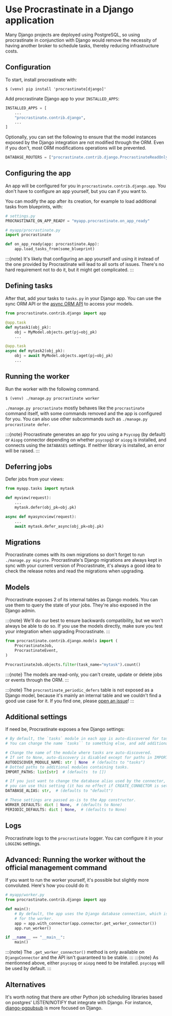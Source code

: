 # Use Procrastinate in a Django application

Many Django projects are deployed using PostgreSQL, so using procrastinate in
conjunction with Django would remove the necessity of having another broker to
schedule tasks, thereby reducing infrastructure costs.

## Configuration

To start, install procrastinate with:

```console
$ (venv) pip install 'procrastinate[django]'
```

Add procrastinate Django app to your `INSTALLED_APPS`:

```python
INSTALLED_APPS = [
    ...
    "procrastinate.contrib.django",
    ...
]
```
Optionally, you can set the following to ensure that the model instances exposed by
the Django integration are not modified through the ORM. Even if you don't,
most ORM modifications operations will be prevented.

```python
DATABASE_ROUTERS = ["procrastinate.contrib.django.ProcrastinateReadOnlyRouter", ...]
```

## Configuring the app

An app will be configured for you in `procrastinate.contrib.django.app`.
You don't have to configure an app yourself, but you can if you want to.

You can modify the app after its creation, for example to load additional tasks from
blueprints, with:

```python
# settings.py
PROCRASTINATE_ON_APP_READY = "myapp.procrastinate.on_app_ready"
```
```python
# myapp/procrastinate.py
import procrastinate

def on_app_ready(app: procrastinate.App):
    app.load_tasks_from(some_blueprint)
```


:::{note}
It's likely that configuring an app yourself and using it instead of the
one provided by Procrastinate will lead to all sorts of issues.
There's no hard requirement not to do it, but it might get complicated.
:::

## Defining tasks

After that, add your tasks to `tasks.py` in your Django app.
You can use the sync ORM API or the [async ORM API] to access your models.

```python
from procrastinate.contrib.django import app

@app.task
def mytask1(obj_pk):
    obj = MyModel.objects.get(pj=obj_pk)
    ...

@app.task
async def mytask2(obj_pk):
    obj = await MyModel.objects.aget(pj=obj_pk)
    ...
```

## Running the worker

Run the worker with the following command.
```console
$ (venv) ./manage.py procrastinate worker
```

`./manage.py procrastinate` mostly behaves like the `procrastinate` command
itself, with some commands removed and the app is configured for you.
You can also use other subcommands such as `./manage.py procrastinate defer`.

:::{note}
Procrastinate generates an app for you using a `Psycopg` (by default) or
`Aiopg` connector depending on whether `psycopg3` or `aiopg` is
installed, and connects using the `DATABASES` settings. If neither library is
installed, an error will be raised.
:::

## Deferring jobs

Defer jobs from your views:
```python
from myapp.tasks import mytask

def myview(request):
    ...
    mytask.defer(obj_pk=obj.pk)

async def myasyncview(request):
    ...
    await mytask.defer_async(obj_pk=obj.pk)
```

## Migrations

Procrastinate comes with its own migrations so don't forget to run
`./manage.py migrate`. Procrastinate's Django migrations are always kept
in sync with your current version of Procrastinate, it's always a good idea
to check the release notes and read the migrations when upgrading.

## Models

Procrastinate exposes 2 of its internal tables as Django models. You can use
them to query the state of your jobs. They're also exposed in the Django admin.

:::{note}
We'll do our best to ensure backwards compatibility, but we won't always be
able to do so. If you use the models directly, make sure you test your
integration when upgrading Procrastinate.
:::

```python
from procrastinate.contrib.django.models import (
    ProcrastinateJob,
    ProcrastinateEvent,
)

ProcrastinateJob.objects.filter(task_name="mytask").count()
```

:::{note}
The models are read-only, you can't create, update or delete jobs or events
through the ORM.
:::

:::{note}
The `procrastinate_periodic_defers` table is not exposed as a Django model,
because it's mainly an internal table and we couldn't find a good use case
for it. If you find one, please [open an issue]!
:::

## Additional settings

If need be, Procrastinate exposes a few Django settings:

```python
# By default, the `tasks` module in each app is auto-discovered for tasks.
# You can change the name `tasks`` to something else, and add additional paths.

# Change the name of the module where tasks are auto-discovered.
# If set to None, auto-discovery is disabled except for paths in IMPORT_PATHS.
AUTODISCOVER_MODULE_NAME: str | None  # (defaults to "tasks")
# Dotted paths to additional modules containing tasks.
IMPORT_PATHS: list[str]  # (defaults  to [])

# If you just want to change the database alias used by the connector,
# you can use this setting (it has no effect if CREATE_CONNECTOR is set)
DATABASE_ALIAS: str,  # (defaults to "default")

# These settings are passed as-is to the App constructor.
WORKER_DEFAULTS: dict | None,  # (defaults to None)
PERIODIC_DEFAULTS: dict | None,  # (defaults to None)
```

## Logs

Procrastinate logs to the `procrastinate` logger. You can configure it
in your `LOGGING` settings.

## Advanced: Running the worker without the official management command
If you want to run the worker yourself, it's possible but slightly more convoluted.
Here's how you could do it:
```python
# myapp/worker.py
from procrastinate.contrib.django import app

def main():
    # By default, the app uses the Django database connection, which is unsuitable
    # for the worker.
    app = app.with_connector(app.connector.get_worker_connector())
    app.run_worker()

if __name__ == "__main__":
    main()
```
:::{note}
The `.get_worker_connector()` method is only available on `DjangoConnector`
and the API isn't guaranteed to be stable.
:::
:::{note}
As mentionned above, either `psycopg` or `aiopg` need to be installed.
`psycopg` will be used by default.
:::

## Alternatives

It's worth noting that there are other Python job scheduling libraries based on
postgres' LISTEN/NOTIFY that integrate with Django. For instance,
[django-pgpubsub] is more focused on Django.

[django-pgpubsub]: https://readthedocs.org/projects/django-pgpubsub/
[async orm api]: https://docs.djangoproject.com/en/4.2/topics/async/#queries-the-orm
[contribute]: https://github.com/procrastinate-org/procrastinate/blob/main/CONTRIBUTING.md
[pending issues]: https://github.com/procrastinate-org/procrastinate/issues?q=is%3Aissue+is%3Aopen+django
[open an issue]: https://github.com/procrastinate-org/procrastinate/issues
[this talk at djangocon 2019]: https://www.youtube.com/watch?v=_DIlE-yc9ZQ
